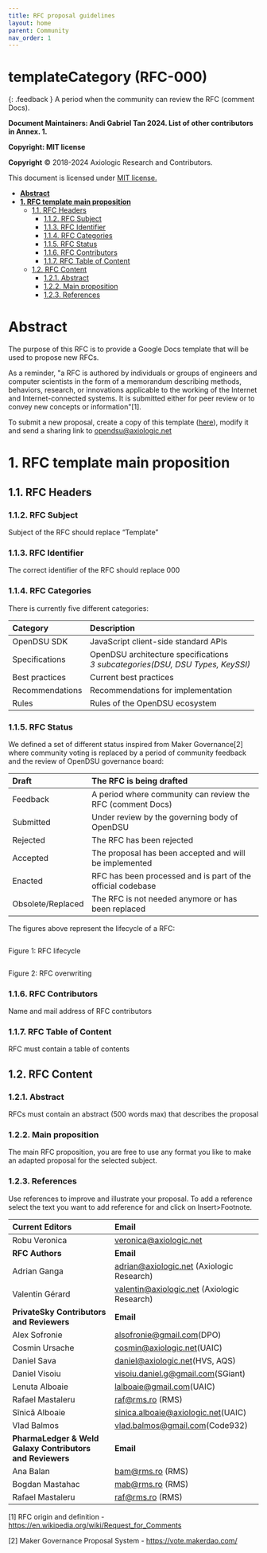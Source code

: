 ```yaml
---
title: RFC proposal guidelines
layout: home
parent: Community
nav_order: 1
---
```



# **templateCategory (RFC-000)**

{: .feedback }
A period when the community can review the RFC (comment Docs).

**Document Maintainers: Andi Gabriel Tan 2024. List of other contributors in Annex. 1.**

**Copyright: MIT license**

 **Copyright** © 2018-2024 Axiologic Research and Contributors.

This document is licensed under [MIT license.](https://en.wikipedia.org/wiki/MIT_License)
 
<!-- TOC -->
* [**Abstract**](#abstract)
* [**1. RFC template main proposition**](#1-rfc-template-main-proposition)
  * [1.1. RFC Headers](#11-rfc-headers)
    * [1.1.2. RFC Subject](#112-rfc-subject)
    * [1.1.3. RFC Identifier](#113-rfc-identifier)
    * [1.1.4. RFC Categories](#114-rfc-categories)
    * [1.1.5. RFC Status](#115-rfc-status)
    * [1.1.6. RFC Contributors](#116-rfc-contributors)
    * [1.1.7. RFC Table of Content](#117-rfc-table-of-content)
  * [1.2. RFC Content](#12-rfc-content)
    * [1.2.1. Abstract](#121-abstract)
    * [1.2.2. Main proposition](#122-main-proposition)
    * [1.2.3. References](#123-references)
<!-- TOC -->

# **Abstract**

The purpose of this RFC is to provide a Google Docs template that will be used to propose new RFCs.  

As a reminder, "a RFC is authored by individuals or groups of engineers and computer scientists in the form of a memorandum describing methods, behaviors, research, or innovations applicable to the working of the Internet and Internet-connected systems. It is submitted either for peer review or to convey new concepts or information"[1].


To submit a new proposal, create a copy of this template (<a href="https://docs.google.com/document/d/1gePhhEygme3oo74i-bzWKQgA_yjMAMGskw4U6g--XVY/edit#heading=h.leaepr4b4whq">here</a>), modify it and send a sharing link to <a href="">opendsu@axiologic.net</a>

# **1. RFC template main proposition**

## 1.1. RFC Headers

### 1.1.2. RFC Subject

Subject of the RFC should replace “Template”

### 1.1.3. RFC Identifier

The correct identifier of the RFC should replace 000

### 1.1.4. RFC Categories

There is currently five different categories:

| Category        | Description                                                                        |
|:----------------|:-----------------------------------------------------------------------------------|
| OpenDSU SDK     | JavaScript client-side standard APIs                                               |
| Specifications  | OpenDSU architecture specifications <br> _3 subcategories(DSU, DSU Types, KeySSI)_ |
| Best practices  | Current best practices                                                             |
| Recommendations | Recommendations for implementation                                                 |
| Rules           | Rules of the OpenDSU ecosystem                                                     |


### 1.1.5. RFC Status

We defined a set of different status inspired from Maker Governance[2] where community voting is replaced by a period of community feedback and the review of OpenDSU governance board:


| Draft              | The RFC is being drafted                                    |
|:-------------------|:------------------------------------------------------------|
| Feedback           | A period where community can review the RFC (comment Docs)  |
| Submitted          | Under review by the governing body of OpenDSU               |
| Rejected           | The RFC has been rejected                                   |
| Accepted           | The proposal has been accepted and will be implemented      |
| Enacted            | RFC has been processed and is part of the official codebase |
| Obsolete/Replaced  | The RFC is not needed anymore or has been replaced          |


The figures above represent the lifecycle of a RFC:

<img alt="" src="https://docs.google.com/drawings/d/e/2PACX-1vQGWyTvVTDdlo-2ogTVnm-4bDYKoJpnhsn5KHsIzUhcqPXUa3k8KyLnd-_J6k1ApbjDh03Yy5bqfzTc/pub?w=960&h=720" class="imgMain" style="max-width: 69%; margin-left: 0px;"/>


Figure 1: RFC lifecycle

<img alt="" src="https://docs.google.com/drawings/d/e/2PACX-1vROWyFu2gBweYzF7JBftSRyCSkGlCVnuwOMPCQ45_PQ7VztFGKXB4RqjdYAiHms3VmbVUBWzZV4f9Dt/pub?w=960&h=720" class="imgMain" style="max-width: 69%; margin-left: 0px;"/>

Figure 2: RFC overwriting

### 1.1.6. RFC Contributors

Name and mail address of RFC contributors

### 1.1.7. RFC Table of Content

RFC must contain a table of contents

## 1.2. RFC Content

### 1.2.1. Abstract

RFCs must contain an abstract (500 words max) that describes the proposal

### 1.2.2. Main proposition

The main RFC proposition, you are free to use any format you like to make an adapted proposal for the selected subject.

### 1.2.3. References

Use references to improve and illustrate your proposal. To add a reference select the text you want to add reference for and click on Insert>Footnote.

| **Current Editors**                                           | **Email**                                    |
|:--------------------------------------------------------------|:---------------------------------------------|
| Robu Veronica                                                 | veronica@axiologic.net                       |
| **RFC Authors**                                               | **Email**                                    |
| Adrian Ganga                                                  | adrian@axiologic.net (Axiologic Research)    |
| Valentin Gérard                                               | valentin@axiologic.net (Axiologic Research)  |
| **PrivateSky Contributors and Reviewers**                     | **Email**                                    | 
| Alex Sofronie                                                 | alsofronie@gmail.com(DPO)                    |
| Cosmin Ursache                                                | cosmin@axiologic.net(UAIC)                   |
| Daniel Sava                                                   | daniel@axiologic.net(HVS, AQS)               |
| Daniel Visoiu                                                 | visoiu.daniel.g@gmail.com(SGiant)            |
| Lenuta Alboaie                                                | lalboaie@gmail.com(UAIC)                     |
| Rafael Mastaleru                                              | raf@rms.ro (RMS)                             |
| Sînică Alboaie                                                | sinica.alboaie@axiologic.net(UAIC)           |   
| Vlad Balmos                                                   | vlad.balmos@gmail.com(Code932)               |
| **PharmaLedger & Weld Galaxy Contributors and Reviewers**     | **Email**                                    |
| Ana Balan                                                     | bam@rms.ro (RMS)                             |
| Bogdan Mastahac                                               | mab@rms.ro (RMS)                             |
| Rafael Mastaleru                                              | raf@rms.ro (RMS)                             |


[1] RFC origin and definition - <a href="https://en.wikipedia.org/wiki/Request_for_Comments">https://en.wikipedia.org/wiki/Request_for_Comments</a>

[2] Maker Governance Proposal System - <a href="https://vote.makerdao.com">https://vote.makerdao.com/</a>